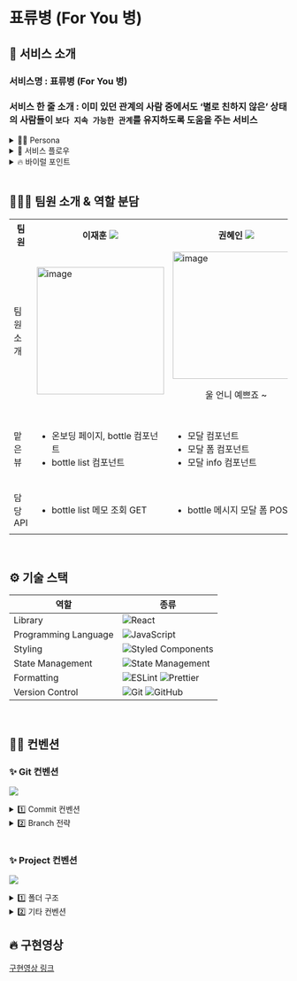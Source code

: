 # 표류병 (For You 병)

## 📱 서비스 소개

###  서비스명 : 표류병 (For You 병)

### 서비스 한 줄 소개 : 이미 있던 관계의 사람 중에서도 ‘별로 친하지 않은’ 상태의 사람들이  `보다 지속 가능한 관계`를 유지하도록 도움을 주는 서비스

<details>
<summary> 🧚‍♀️ Persona</summary>
	
- ‘별로 친하지 않다’ 의 예시
    - 지나가다 1, 2번 마주친 정도
    - 술자리 1번 같이했지만 막상 만나면 어색한 정도
- ‘보다 지속 가능한 관계 마련’의 의미
    - 일회성의 관계여도 만남 이후에
        - 당시의 만남을 상대방의 시선을 통해 회상할 수 있게 하고
        - 이를 통해 한 번쯤 다시 연락해볼 `핑계거리`를 제공함
</details>

<details>
<summary>📍 서비스 플로우</summary>
	
1. 유저 정보 기입하기
- 유저 이름 및 유저 프로필 입력
- 시작하기 버튼 클릭후 , ‘`대면 만남`을 가졌던 사람들에게 참여 링크 공유’
	
2. 지인이 링크를 공유받은 뒤, 서비스 내에서 ‘첫인상 및 질문에 대한 답변 작성’
- 병 버튼을 클릭후 , 유저에 대한 질문에 답변 작성
	
3. 특정기한이 지나면 , ‘지인 n명이 작성해준 답변의 절반 개수인 n/2개만 내용이 보임’
	
4. 링크 공유를 인스타를 통해 진행하면 → ‘지인들이 작성해준 답변 모두 표시됨’
</details>

<details>
<summary>🔥 바이럴 포인트</summary>

- `호기심` 자극
	- ex) 나와 ‘1회 이상 대면 만남’을 가졌던 상대방 8명이
        - [당시의 만남에 대해 나에게 어떠한 첫인상을 받았다] 라고 기록하면
        해당 기록을 n일간 입력을 완료한 상대방도, 나도 볼 수 없다가
        URL 링크 생성으로부터 n일이 지나면, `8명 중 4명의 기록만 보여짐`
        - 이 상태에서 나머지 4명의 기록을 보기 위해서는
        `나의 URL 링크를 복사`하여 1회 이상 타인에게 공유해야 함

</details>


<br/>

## 🙋🏻‍♀️ 팀원 소개 & 역할 분담
<div align="center">
	<table>
<th>팀원</th>
  <th>이재훈  <a href="https://github.com/ljh0608"><img src="https://img.shields.io/badge/Github-181717?style=flat-square&logo=Github&logoColor=white&link=https://github.com/ljh0608"/></a>  </th>
	<th>권혜인 <a href="https://github.com/hae2ni"><img src="https://img.shields.io/badge/Github-181717?style=flat-square&logo=Github&logoColor=white&link=https://github.com/hae2ni"/></a>  </th>
  <th> 조연서 <a href="https://github.com/Yeonseo-Jo"><img src="https://img.shields.io/badge/Github-181717?style=flat-square&logo=Github&logoColor=white&link=https://github.com/Yeonseo-Jo"/></a>  </th>
	<tr>
	<td> 팀원 소개 </td>
		<td> <img width="230" alt="image" src="https://github.com/SopkathonTeam2/Client/assets/77691829/6e0a7fd2-cbf6-403a-b0b8-2ce6ece243dc">
 </td>
		<td> <img width="230" alt="image" src="https://github.com/SopkathonTeam2/Client/assets/77691829/d3a87ab2-ad16-47e8-a316-6dbdd6981406"><p align="center">울 언니 예쁘죠 ~</p></td>  
		<td><img width="230" height="270" alt="image" src="https://github.com/SopkathonTeam2/Client/assets/77691829/4828df0b-3fad-44bd-a243-7682687aff66"></td>
	</tr>
	<tr>
	<td> 맡은 뷰 </td>
	<td>
		<ul>
			<li> 온보딩 페이지, bottle 컴포넌트 </li> 
			<li> bottle list 컴포넌트 </li>
		</ul>
	</td>
	<td>
		<ul>
			<li> 모달 컴포넌트 </li>
			<li> 모달 폼 컴포넌트 </li>
			<li> 모달 info 컴포넌트 </li>
		</ul>
	</td>
	<td>
		<ul>
			<li> 유저 페이지 </li>
			<li> 커스텀 페이지 </li>
			<li> 로딩 페이지 </li>
			<li> background 컴포넌트(메인) </li>
		</ul>
	</tr>
		<tr>
	<td> 담당 API </td>
	<td>
		<ul>
		<li> bottle list 메모 조회 GET </li>
		</ul>
	</td>
	<td>
		<ul>
		<li> bottle 메시지 모달 폼 POST </li>
		</ul>
	</td>
	<td>
		<ul>
		<li> 유저 등록 POST </li>
		<li> background 컴포넌트 GET </li>
		</ul>
	</tr>
	</table>
</div>

<br/>

## ⚙️ 기술 스택
<div align="center">

| 역할                 | 종류                                                                                                                                                                                                              |
| -------------------- | ----------------------------------------------------------------------------------------------------------------------------------------------------------------------------------------------------------------- |
| Library              | ![React](https://img.shields.io/badge/React-61DAFB?style=for-the-badge&logo=React&logoColor=black)                                                                                                                |
| Programming Language | ![JavaScript](https://img.shields.io/badge/JavaScript-F7DF1E.svg?style=for-the-badge&logo=JavaScript&logoColor=black)                                                                                             |
| Styling              | ![Styled Components](https://img.shields.io/badge/styled--components-DB7093?style=for-the-badge&logo=styled-components&logoColor=white)                                                                           |
| State Management     | ![State Management](https://img.shields.io/badge/recoil-f26b00?style=for-the-badge&logo=Recoil)                                                                                                                   |
| Formatting           | ![ESLint](https://img.shields.io/badge/ESLint-4B3263?style=for-the-badge&logo=eslint&logoColor=white) ![Prettier](https://img.shields.io/badge/Prettier-F7B93E?style=for-the-badge&logo=prettier&logoColor=white) |
| Version Control      | ![Git](https://img.shields.io/badge/git-%23F05033.svg?style=for-the-badge&logo=git&logoColor=white) ![GitHub](https://img.shields.io/badge/github-%23121011.svg?style=for-the-badge&logo=github&logoColor=white)  |
</div>

<br/>

## ✍🏻 컨벤션

### ✨ Git 컨벤션

<a href="https://www.notion.so/git-8a86d89ed70e4c48b2e5281b9a3f82f3"><img src="https://img.shields.io/badge/Notion 링크-white?style=for-the-badge&logo=Notion&logoColor=000000"/></a>

<details>
<summary> 1️⃣ Commit 컨벤션  </summary>

* 기본적인것 (feat, fix, chore, ..) 위주로만 지키기!

| 제목     | 내용                                        |
| -------- | ------------------------------------------- |
| init     | 브랜치 첫 커밋                              |
| feat     | 새로운 기능에 대한 커밋                     |
| fix      | 버그 수정에 대한 커밋                       |
| build    | 빌드 관련 파일 수정에 대한 커밋             |
| chore    | 그 외 자잘한 수정에 대한 커밋               |
| ci       | CI 관련 설정 수정에 대한 커밋               |
| docs     | 문서 수정에 대한 커밋                       |
| style    | style: 코드 스타일 혹은 포맷 등에 관한 커밋 |
| refactor | 코드 리팩토링에 대한 커밋                   |
</details>

<details>
<summary> 2️⃣ Branch 전략 </summary>
  
```  
1. 각자의 이름으로 브랜치를 파고 큰 기능 단위로 이름 생성 ex)이재훈/home

2. develop 브랜치 만들어서 모든 브랜치는 dev브랜치로 merge

3. develop 브랜치에 유의미한 기능이 완성되면 main을 merge

4. 개발단계에서 merge가 이루어지면 develop pull 받아오기 !
```
  
</details>

<br/>

### ✨ Project 컨벤션

<a href="https://www.notion.so/58613717803b455692f31682d3773ebc"><img src="https://img.shields.io/badge/Notion 링크-white?style=for-the-badge&logo=Notion&logoColor=000000"/></a>

<details>
<summary >1️⃣ 폴더 구조 </summary>

* 공통 컴포넌트를 분리
* 페이지 단위로 러프하게 분리
* 폴더명에는 s를 붙여서! (`ex. assets`)

```jsx
├── data.json 🗂 목 데이터 저장
├── apis 🗂 api 폴더
├── package.json 📦 설치된 패키지를 관리하는 파일
└── src
    ├── App.jsx ✡️ 앱의 라우팅과 글로벌 스타일 지정
    ├── index.js
    ├── component
    │   ├── common 🗂 공통으로 쓰일 컴포넌트 저장
    │   │   └── assets
    │   │       ├── icon
    │   │       └── images
    │   ├── landing 🗂 landing 페이지에 쓰일 컴포넌트 저장
    │   ├── main 🗂 main 페이지에 쓰일 컴포넌트 저장
    │   └── messageFeed 🗂 messageFeed 페이지에 쓰일 컴포넌트 저장
    ├── pages 🗂 라우팅 시 보여질 페이지 컴포넌트 저장
    │   ├── Landing
    │   ├── Main
    │   └── MessageFeed
    └── styles
        └── color.js
```
</details>

<details>
<summary >2️⃣ 기타 컨벤션 </summary>

#### (1)  🎨 Style 속성 

```
1.  레이아웃 속성 (display, position, float 등)

2.  박스 모델 속성 (width, height, margin, padding, border 등)

3.  시각 관련 속성 (background-color, background-image, box-shadow 등)

4.  글꼴 관련 속성 (font-size, font-family, color, text-align, text-transform 등)

5.  기타 속성 (opacity, cursor, overflow, z-index, transition, animation 등)
```
* CSS : Styled component 사용
* theme와 globalStyle 사용 (`theme` : colors, font ~ )
* rem을 무조건적으로 사용하는 것이 아니라 필요한 부분에 적용.
* ex) px로 사용할 것 : border-radius, border, box-shadow 등

<br/>

#### 🫡 기타 컨벤션

* ( ~~`function`~~ X ) 화살표 함수형태 (`const ~~~ () => { } )` ) 로 사용.
	* `rfac` & `rsc` 컴포넌트 단축키 사용
* event 함수는 `handle~~~`
* 변수명 : `카멜케이스` / 상수데이터 : `대문자` / Component명 :`파스칼`
* 절대경로 사용 (`src` 기준)
</details>


## 🔥 구현영상
[구현영상 링크](https://quasar-smelt-153.notion.site/3-eab7b57999584808b39b16549bac4644)
